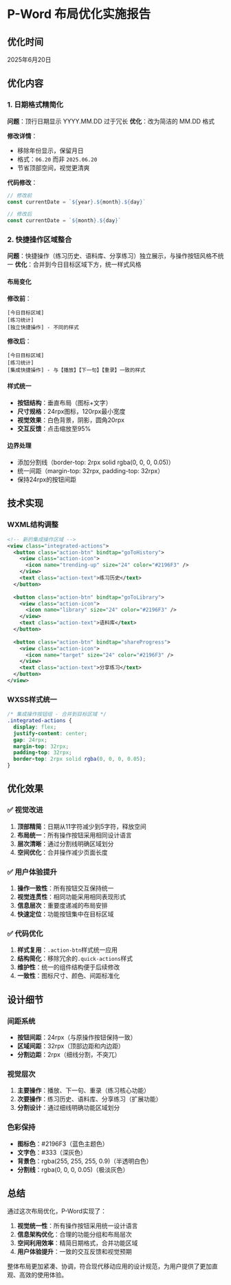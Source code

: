 # P-Word 布局优化实施报告

## 优化时间
2025年6月20日

## 优化内容

### 1. 日期格式精简化
**问题**：顶行日期显示 YYYY.MM.DD 过于冗长
**优化**：改为简洁的 MM.DD 格式

**修改详情**：
- 移除年份显示，保留月日
- 格式：`06.20` 而非 `2025.06.20`
- 节省顶部空间，视觉更清爽

**代码修改**：
```javascript
// 修改前
const currentDate = `${year}.${month}.${day}`

// 修改后  
const currentDate = `${month}.${day}`
```

### 2. 快捷操作区域整合
**问题**：快捷操作（练习历史、语料库、分享练习）独立展示，与操作按钮风格不统一
**优化**：合并到今日目标区域下方，统一样式风格

#### 布局变化
**修改前**：
```
[今日目标区域]
[练习统计]
[独立快捷操作] - 不同的样式
```

**修改后**：
```
[今日目标区域]
[练习统计]
[集成快捷操作] - 与【播放】【下一句】【重录】一致的样式
```

#### 样式统一
- **按钮结构**：垂直布局（图标+文字）
- **尺寸规格**：24rpx图标，120rpx最小宽度
- **视觉效果**：白色背景，阴影，圆角20rpx
- **交互反馈**：点击缩放至95%

#### 边界处理
- 添加分割线（border-top: 2rpx solid rgba(0, 0, 0, 0.05)）
- 统一间距（margin-top: 32rpx, padding-top: 32rpx）
- 保持24rpx的按钮间距

## 技术实现

### WXML结构调整
```xml
<!-- 新的集成操作区域 -->
<view class="integrated-actions">
  <button class="action-btn" bindtap="goToHistory">
    <view class="action-icon">
      <icon name="trending-up" size="24" color="#2196F3" />
    </view>
    <text class="action-text">练习历史</text>
  </button>
  
  <button class="action-btn" bindtap="goToLibrary">
    <view class="action-icon">
      <icon name="library" size="24" color="#2196F3" />
    </view>
    <text class="action-text">语料库</text>
  </button>
  
  <button class="action-btn" bindtap="shareProgress">
    <view class="action-icon">
      <icon name="target" size="24" color="#2196F3" />
    </view>
    <text class="action-text">分享练习</text>
  </button>
</view>
```

### WXSS样式统一
```css
/* 集成操作按钮组 - 合并到目标区域 */
.integrated-actions {
  display: flex;
  justify-content: center;
  gap: 24rpx;
  margin-top: 32rpx;
  padding-top: 32rpx;
  border-top: 2rpx solid rgba(0, 0, 0, 0.05);
}
```

## 优化效果

### ✅ 视觉改进
1. **顶部精简**：日期从11字符减少到5字符，释放空间
2. **布局统一**：所有操作按钮采用相同设计语言
3. **层次清晰**：通过分割线明确区域划分
4. **空间优化**：合并操作减少页面长度

### ✅ 用户体验提升
1. **操作一致性**：所有按钮交互保持统一
2. **视觉连贯性**：相同功能采用相同表现形式
3. **信息层次**：重要度递减的布局安排
4. **快速定位**：功能按钮集中在目标区域

### ✅ 代码优化
1. **样式复用**：`.action-btn`样式统一应用
2. **结构简化**：移除冗余的`.quick-actions`样式
3. **维护性**：统一的组件结构便于后续修改
4. **一致性**：图标尺寸、颜色、间距标准化

## 设计细节

### 间距系统
- **按钮间距**：24rpx（与原操作按钮保持一致）
- **区域间距**：32rpx（顶部边距和内边距）
- **分割边距**：2rpx（细线分割，不突兀）

### 视觉层次
1. **主要操作**：播放、下一句、重录（练习核心功能）
2. **次要操作**：练习历史、语料库、分享练习（扩展功能）
3. **分割设计**：通过细线明确功能区域划分

### 色彩保持
- **图标色**：#2196F3（蓝色主题色）
- **文字色**：#333（深灰色）
- **背景色**：rgba(255, 255, 255, 0.9)（半透明白色）
- **分割线**：rgba(0, 0, 0, 0.05)（极淡灰色）

## 总结

通过这次布局优化，P-Word实现了：

1. **视觉统一性**：所有操作按钮采用统一设计语言
2. **信息架构优化**：合理的功能分组和布局层次
3. **空间利用效率**：精简日期格式，合并功能区域
4. **用户体验提升**：一致的交互反馈和视觉预期

整体布局更加紧凑、协调，符合现代移动应用的设计规范，为用户提供了更加直观、高效的使用体验。 